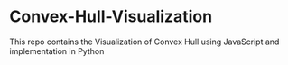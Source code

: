 # Convex-Hull-Visualization
This repo contains the Visualization of Convex Hull using JavaScript and implementation in Python
